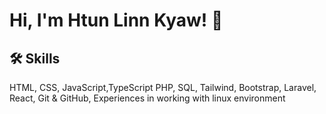 
# Hi, I'm Htun Linn Kyaw! 👋


## 🛠 Skills
HTML, CSS, JavaScript,TypeScript PHP, SQL, Tailwind, Bootstrap, Laravel, React, Git & GitHub, Experiences in working with linux environment

